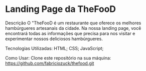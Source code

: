 # Landing Page da TheFooD
Descrição
O "TheFooD é um restaurante que oferece os melhores hambúrgueres artesanais da cidade. Na nossa landing page, você encontrará todas as informações que precisa para nos visitar e experimentar nossos deliciosos hambúrgueres.

Tecnologias Utilizadas:
HTML;
CSS;
JavaScript;

Como Usar:
Clone este repositório na sua máquina: https://github.com/fabriciozuck/thefood.git
